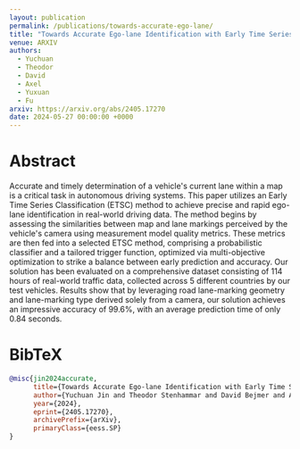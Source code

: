 ```yaml
---
layout: publication
permalink: /publications/towards-accurate-ego-lane/
title: "Towards Accurate Ego-lane Identification with Early Time Series Classification"
venue: ARXIV
authors:
  - Yuchuan
  - Theodor
  - David
  - Axel
  - Yuxuan
  - Fu
arxiv: https://arxiv.org/abs/2405.17270
date: 2024-05-27 00:00:00 +0000
---
```


# Abstract
Accurate and timely determination of a vehicle's current lane within a map is a critical task in autonomous driving systems. This paper utilizes an Early Time Series Classification (ETSC) method to achieve precise and rapid ego-lane identification in real-world driving data. The method begins by assessing the similarities between map and lane markings perceived by the vehicle's camera using measurement model quality metrics. These metrics are then fed into a selected ETSC method, comprising a probabilistic classifier and a tailored trigger function, optimized via multi-objective optimization to strike a balance between early prediction and accuracy. Our solution has been evaluated on a comprehensive dataset consisting of 114 hours of real-world traffic data, collected across 5 different countries by our test vehicles. Results show that by leveraging road lane-marking geometry and lane-marking type derived solely from a camera, our solution achieves an impressive accuracy of 99.6%, with an average prediction time of only 0.84 seconds.

# BibTeX
```bibtex
@misc{jin2024accurate,
      title={Towards Accurate Ego-lane Identification with Early Time Series Classification}, 
      author={Yuchuan Jin and Theodor Stenhammar and David Bejmer and Axel Beauvisage and Yuxuan Xia and Junsheng Fu},
      year={2024},
      eprint={2405.17270},
      archivePrefix={arXiv},
      primaryClass={eess.SP}
}
```